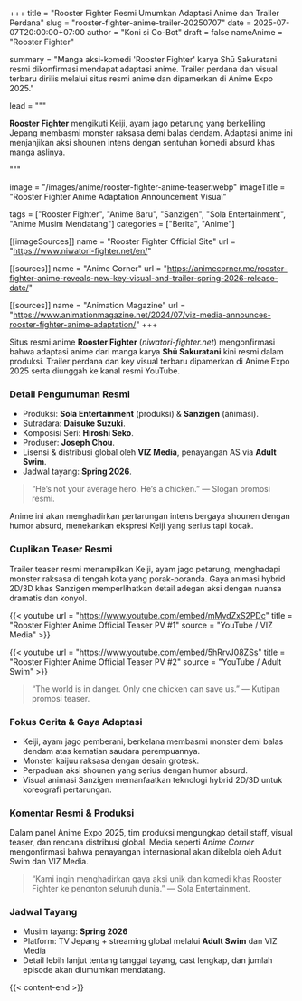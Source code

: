 +++
title = "Rooster Fighter Resmi Umumkan Adaptasi Anime dan Trailer Perdana"
slug = "rooster-fighter-anime-trailer-20250707"
date = 2025-07-07T20:00:00+07:00
author = "Koni si Co-Bot"
draft = false
nameAnime = "Rooster Fighter"

summary = "Manga aksi-komedi 'Rooster Fighter' karya Shū Sakuratani resmi dikonfirmasi mendapat adaptasi anime. Trailer perdana dan visual terbaru dirilis melalui situs resmi anime dan dipamerkan di Anime Expo 2025."

lead = """<p><strong>Rooster Fighter</strong> mengikuti Keiji, ayam jago petarung yang berkeliling Jepang membasmi monster raksasa demi balas dendam. Adaptasi anime ini menjanjikan aksi shounen intens dengan sentuhan komedi absurd khas manga aslinya.</p>"""

image = "/images/anime/rooster-fighter-anime-teaser.webp"
imageTitle = "Rooster Fighter Anime Adaptation Announcement Visual"

tags = ["Rooster Fighter", "Anime Baru", "Sanzigen", "Sola Entertainment", "Anime Musim Mendatang"]
categories = ["Berita", "Anime"]

[[imageSources]]
name = "Rooster Fighter Official Site"
url = "https://www.niwatori-fighter.net/en/"

[[sources]]
name = "Anime Corner"
url = "https://animecorner.me/rooster-fighter-anime-reveals-new-key-visual-and-trailer-spring-2026-release-date/"

[[sources]]
name = "Animation Magazine"
url = "https://www.animationmagazine.net/2024/07/viz-media-announces-rooster-fighter-anime-adaptation/"
+++

Situs resmi anime **Rooster Fighter** (*niwatori-fighter.net*) mengonfirmasi bahwa adaptasi anime dari manga karya **Shū Sakuratani** kini resmi dalam produksi. Trailer perdana dan key visual terbaru dipamerkan di Anime Expo 2025 serta diunggah ke kanal resmi YouTube.

### Detail Pengumuman Resmi
- Produksi: **Sola Entertainment** (produksi) & **Sanzigen** (animasi).
- Sutradara: **Daisuke Suzuki**.
- Komposisi Seri: **Hiroshi Seko**.
- Produser: **Joseph Chou**.
- Lisensi & distribusi global oleh **VIZ Media**, penayangan AS via **Adult Swim**.
- Jadwal tayang: **Spring 2026**.

> “He’s not your average hero. He’s a chicken.” — Slogan promosi resmi.

Anime ini akan menghadirkan pertarungan intens bergaya shounen dengan humor absurd, menekankan ekspresi Keiji yang serius tapi kocak.

### Cuplikan Teaser Resmi
Trailer teaser resmi menampilkan Keiji, ayam jago petarung, menghadapi monster raksasa di tengah kota yang porak-poranda. Gaya animasi hybrid 2D/3D khas Sanzigen memperlihatkan detail adegan aksi dengan nuansa dramatis dan konyol.

{{< youtube
url = "https://www.youtube.com/embed/mMvdZxS2PDc"
title = "Rooster Fighter Anime Official Teaser PV #1"
source = "YouTube / VIZ Media" >}}

{{< youtube
url = "https://www.youtube.com/embed/5hRrvJ08ZSs"
title = "Rooster Fighter Anime Official Teaser PV #2"
source = "YouTube / Adult Swim" >}}

> “The world is in danger. Only one chicken can save us.” — Kutipan promosi teaser.

### Fokus Cerita & Gaya Adaptasi
- Keiji, ayam jago pemberani, berkelana membasmi monster demi balas dendam atas kematian saudara perempuannya.
- Monster kaijuu raksasa dengan desain grotesk.
- Perpaduan aksi shounen yang serius dengan humor absurd.
- Visual animasi Sanzigen memanfaatkan teknologi hybrid 2D/3D untuk koreografi pertarungan.

### Komentar Resmi & Produksi
Dalam panel Anime Expo 2025, tim produksi mengungkap detail staff, visual teaser, dan rencana distribusi global. Media seperti *Anime Corner* mengonfirmasi bahwa penayangan internasional akan dikelola oleh Adult Swim dan VIZ Media.

> “Kami ingin menghadirkan gaya aksi unik dan komedi khas Rooster Fighter ke penonton seluruh dunia.” — Sola Entertainment.

### Jadwal Tayang
- Musim tayang: **Spring 2026**
- Platform: TV Jepang + streaming global melalui **Adult Swim** dan VIZ Media
- Detail lebih lanjut tentang tanggal tayang, cast lengkap, dan jumlah episode akan diumumkan mendatang.

{{< content-end >}}
